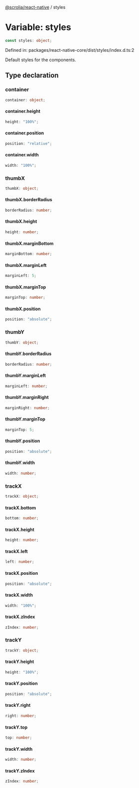 [@scrolia/react-native](../README.md) / styles

# Variable: styles

```ts
const styles: object;
```

Defined in: packages/react-native-core/dist/styles/index.d.ts:2

Default styles for the components.

## Type declaration

### container

```ts
container: object;
```

#### container.height

```ts
height: "100%";
```

#### container.position

```ts
position: "relative";
```

#### container.width

```ts
width: "100%";
```

### thumbX

```ts
thumbX: object;
```

#### thumbX.borderRadius

```ts
borderRadius: number;
```

#### thumbX.height

```ts
height: number;
```

#### thumbX.marginBottom

```ts
marginBottom: number;
```

#### thumbX.marginLeft

```ts
marginLeft: 5;
```

#### thumbX.marginTop

```ts
marginTop: number;
```

#### thumbX.position

```ts
position: "absolute";
```

### thumbY

```ts
thumbY: object;
```

#### thumbY.borderRadius

```ts
borderRadius: number;
```

#### thumbY.marginLeft

```ts
marginLeft: number;
```

#### thumbY.marginRight

```ts
marginRight: number;
```

#### thumbY.marginTop

```ts
marginTop: 5;
```

#### thumbY.position

```ts
position: "absolute";
```

#### thumbY.width

```ts
width: number;
```

### trackX

```ts
trackX: object;
```

#### trackX.bottom

```ts
bottom: number;
```

#### trackX.height

```ts
height: number;
```

#### trackX.left

```ts
left: number;
```

#### trackX.position

```ts
position: "absolute";
```

#### trackX.width

```ts
width: "100%";
```

#### trackX.zIndex

```ts
zIndex: number;
```

### trackY

```ts
trackY: object;
```

#### trackY.height

```ts
height: "100%";
```

#### trackY.position

```ts
position: "absolute";
```

#### trackY.right

```ts
right: number;
```

#### trackY.top

```ts
top: number;
```

#### trackY.width

```ts
width: number;
```

#### trackY.zIndex

```ts
zIndex: number;
```
